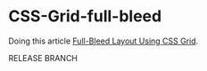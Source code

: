 # CSS-Grid-full-bleed
Doing this article
[Full-Bleed Layout Using CSS Grid](https://joshwcomeau.com/css/full-bleed/).

RELEASE BRANCH
